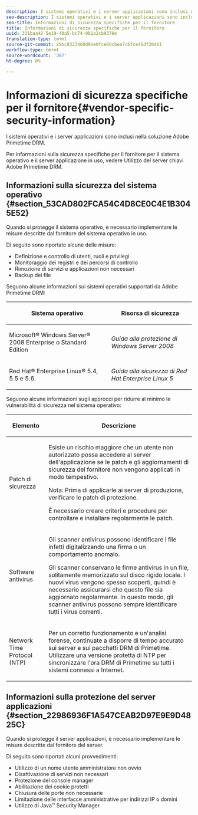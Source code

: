 ```yaml
---
description: I sistemi operativi e i server applicazioni sono inclusi nella soluzione  Adobe Primetime DRM.
seo-description: I sistemi operativi e i server applicazioni sono inclusi nella soluzione  Adobe Primetime DRM.
seo-title: Informazioni di sicurezza specifiche per il fornitore
title: Informazioni di sicurezza specifiche per il fornitore
uuid: 331baa42-5e19-40a5-bc74-0b1a2cb9370e
translation-type: tm+mt
source-git-commit: 29bc8323460d9be0fce66cbea7c6fce46df20d61
workflow-type: tm+mt
source-wordcount: '387'
ht-degree: 0%

---
```



# Informazioni di sicurezza specifiche per il fornitore{#vendor-specific-security-information}

I sistemi operativi e i server applicazioni sono inclusi nella soluzione  Adobe Primetime DRM.

Per informazioni sulla sicurezza specifiche per il fornitore per il sistema operativo e il server applicazione in uso, vedere Utilizzo del server chiavi  Adobe Primetime DRM.

## Informazioni sulla sicurezza del sistema operativo {#section_53CAD802FCA54C4D8CE0C4E1B3045E52}

Quando si protegge il sistema operativo, è necessario implementare le misure descritte dal fornitore del sistema operativo in uso.

Di seguito sono riportate alcune delle misure:

* Definizione e controllo di utenti, ruoli e privilegi
* Monitoraggio dei registri e dei percorsi di controllo
* Rimozione di servizi e applicazioni non necessari
* Backup dei file

Seguono alcune informazioni sui sistemi operativi supportati da  Adobe Primetime DRM:

<table frame="all" colsep="1" rowsep="1" class="+ topic/table adobe-d/table " id="table_ugl_kjz_n4"> 
 <thead class="- topic/thead "> 
  <tr rowsep="1" class="- topic/row "> 
   <th colname="1" class="- topic/entry entry"> <p class="- topic/p ">Sistema operativo </p> </th> 
   <th colname="2" class="- topic/entry entry"> <p class="- topic/p ">Risorsa di sicurezza </p> </th> 
  </tr> 
 </thead>
 <tbody class="- topic/tbody "> 
  <tr rowsep="1" class="- topic/row "> 
   <td colname="1" class="- topic/entry "> <p class="- topic/p ">Microsoft® Windows Server® 2008 Enterprise o Standard Edition </p> </td> 
   <td colname="2" class="- topic/entry "> <p class="- topic/p "><i class="+ topic/ph hi-d/i ">Guida alla protezione di Windows Server 2008</i> </p> </td> 
  </tr> 
  <tr rowsep="0" class="- topic/row "> 
   <td colname="1" class="- topic/entry "> <p class="- topic/p ">Red Hat® Enterprise Linux® 5.4, 5.5 e 5.6. </p> </td> 
   <td colname="2" class="- topic/entry "> <p class="- topic/p "><i class="+ topic/ph hi-d/i ">Guida alla sicurezza di Red Hat Enterprise Linux 5</i> </p> </td> 
  </tr> 
 </tbody> 
</table>

Seguono alcune informazioni sugli approcci per ridurre al minimo le vulnerabilità di sicurezza nel sistema operativo:

<table frame="all" colsep="1" rowsep="1" class="+ topic/table adobe-d/table " id="table_whl_kjz_n4"> 
 <thead class="- topic/thead "> 
  <tr rowsep="1" class="- topic/row "> 
   <th colname="1" class="- topic/entry entry"> <p class="- topic/p ">Elemento </p> </th> 
   <th colname="2" class="- topic/entry entry"> <p class="- topic/p ">Descrizione </p> </th> 
  </tr> 
 </thead>
 <tbody class="- topic/tbody "> 
  <tr rowsep="1" class="- topic/row "> 
   <td colname="1" class="- topic/entry "> <p class="- topic/p ">Patch di sicurezza </p> </td> 
   <td colname="2" class="- topic/entry "> <p class="- topic/p ">Esiste un rischio maggiore che un utente non autorizzato possa accedere al server dell'applicazione se le patch e gli aggiornamenti di sicurezza del fornitore non vengono applicati in modo tempestivo. </p> <p>Nota:  Prima di applicarle ai server di produzione, verificare le patch di protezione. </p> <p class="- topic/p ">È necessario creare criteri e procedure per controllare e installare regolarmente le patch. </p> </td> 
  </tr> 
  <tr rowsep="1" class="- topic/row "> 
   <td colname="1" class="- topic/entry "> <p class="- topic/p ">Software antivirus </p> </td> 
   <td colname="2" class="- topic/entry "> <p class="- topic/p ">Gli scanner antivirus possono identificare i file infetti digitalizzando una firma o un comportamento anomalo. </p> <p>Gli scanner conservano le firme antivirus in un file, solitamente memorizzato sul disco rigido locale. I nuovi virus vengono spesso scoperti, quindi è necessario assicurarsi che questo file sia aggiornato regolarmente. In questo modo, gli scanner antivirus possono sempre identificare tutti i virus correnti. </p> </td> 
  </tr> 
  <tr rowsep="0" class="- topic/row "> 
   <td colname="1" class="- topic/entry "> <p class="- topic/p ">Network Time Protocol (NTP) </p> </td> 
   <td colname="2" class="- topic/entry "> <p class="- topic/p ">Per un corretto funzionamento e un'analisi forense, continuate a disporre di tempo accurato sui server e sui pacchetti DRM di Primetime. Utilizzare una versione protetta di NTP per sincronizzare l'ora DRM di Primetime su tutti i sistemi connessi a Internet. </p> </td> 
  </tr> 
 </tbody> 
</table>

## Informazioni sulla protezione del server applicazioni {#section_22986936F1A547CEAB2D97E9E9D4825C}

Quando si protegge il server applicazioni, è necessario implementare le misure descritte dal fornitore del server.

Di seguito sono riportati alcuni provvedimenti:

* Utilizzo di un nome utente amministratore non ovvio
* Disattivazione di servizi non necessari
* Protezione del console manager
* Abilitazione dei cookie protetti
* Chiusura delle porte non necessarie
* Limitazione delle interfacce amministrative per indirizzi IP o domini
* Utilizzo di Java™ Security Manager

